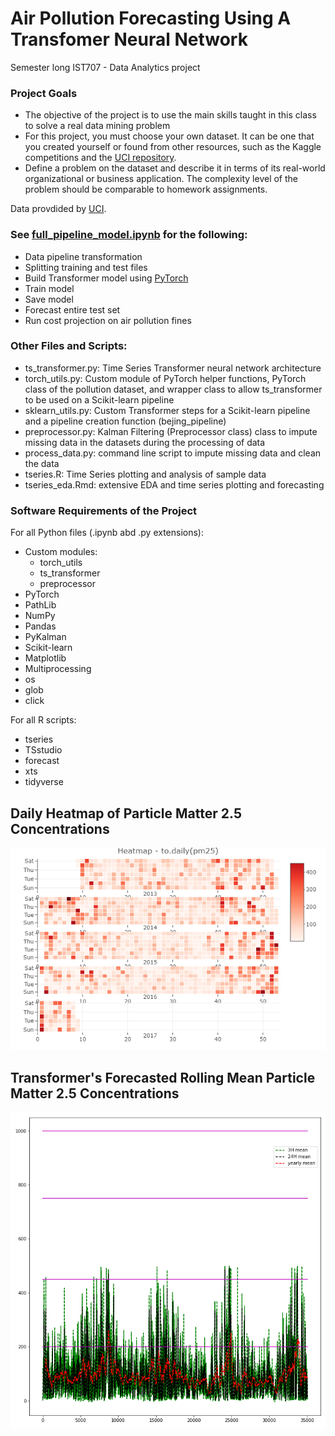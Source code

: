 # Air Pollution Forecasting Using A Transfomer Neural Network
Semester long IST707 - Data Analytics project

### Project Goals
- The objective of the project is to use the main skills taught in this class to solve a real data mining problem
- For this project, you must choose your own dataset. It can be one that you created yourself or found from other resources, such as the Kaggle competitions and the [UCI repository](http://archive.ics.uci.edu/ml/).
- Define a problem on the dataset and describe it in terms of its real-world organizational or business application. The complexity level of the problem should be comparable to homework assignments.

Data provdided by [UCI](https://archive.ics.uci.edu/ml/datasets/Beijing+Multi-Site+Air-Quality+Data#).

### See [full_pipeline_model.ipynb](./full_pipeline_model.ipynb) for the following:
- Data pipeline transformation
- Splitting training and test files
- Build Transformer model using [PyTorch](https://pytorch.org/)
- Train model
- Save model
- Forecast entire test set
- Run cost projection on air pollution fines

### Other Files and Scripts:
- ts_transformer.py: Time Series Transformer neural network architecture
- torch_utils.py: Custom module of PyTorch helper functions, PyTorch class of the pollution dataset, and wrapper class to allow ts_transformer to be used on a Scikit-learn pipeline
- sklearn_utils.py: Custom Transformer steps for a Scikit-learn pipeline and a pipeline creation function (bejing_pipeline)
- preprocessor.py: Kalman Filtering (Preprocessor class) class to impute missing data in the datasets during the processing of data
- process_data.py: command line script to impute missing data and clean the data
- tseries.R: Time Series plotting and analysis of sample data
- tseries_eda.Rmd: extensive EDA and time series plotting and forecasting 

### Software Requirements of the Project
For all Python files (.ipynb abd .py extensions):
- Custom modules:
    - torch_utils 
    - ts_transformer
    - preprocessor
- PyTorch
- PathLib
- NumPy
- Pandas
- PyKalman
- Scikit-learn
- Matplotlib
- Multiprocessing
- os
- glob
- click

For all R scripts:
- tseries
- TSstudio
- forecast
- xts
- tidyverse


## Daily Heatmap of Particle Matter 2.5 Concentrations

![Daily Heatmap](/.images/daily_heatmap.png)

## Transformer's Forecasted Rolling Mean Particle Matter 2.5 Concentrations

![Forecasted Rolling Means](/.images/rolling_mean_preds_vs_thresholds.png)
